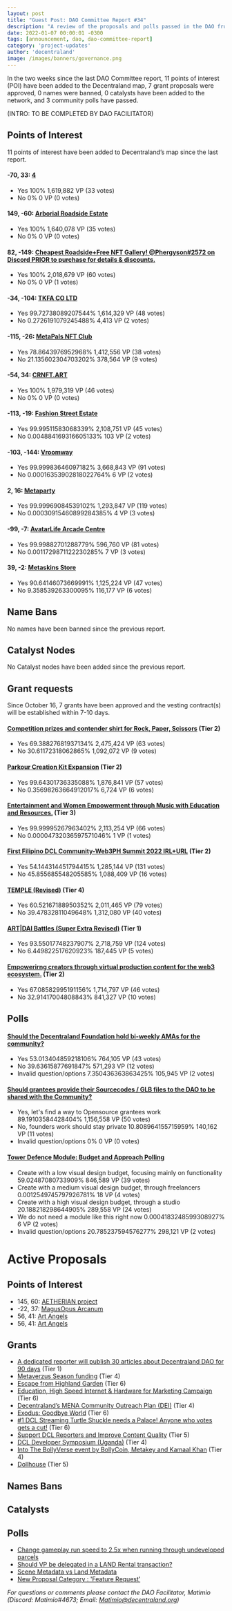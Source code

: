 ```yaml
---
layout: post
title: "Guest Post: DAO Committee Report #34"
description: "A review of the proposals and polls passed in the DAO from October 16 through October 31".
date: 2022-01-07 00:00:01 -0300
tags: [announcement, dao, dao-committee-report]
category: 'project-updates'
author: 'decentraland'
image: /images/banners/governance.png
---
```


In the two weeks since the last DAO Committee report, 11 points of interest (POI) have been added to the Decentraland map, 7 grant proposals were approved, 0 names were banned, 0 catalysts have been added to the network, and 3 community polls have passed.

(INTRO: TO BE COMPLETED BY DAO FACILITATOR)

## Points of Interest
11 points of interest have been added to Decentraland’s map since the last report.


#### -70, 33: [4](https://governance.decentraland.org/proposal/?id=f0a065a0-53d0-11ed-be45-c5d5549af004)

* Yes 100% 1,619,882 VP (33 votes)
* No 0% 0 VP (0 votes)


#### 149, -60: [Arborial Roadside Estate](https://governance.decentraland.org/proposal/?id=6616d9f0-53d0-11ed-be45-c5d5549af004)

* Yes 100% 1,640,078 VP (35 votes)
* No 0% 0 VP (0 votes)


#### 82, -149: [Cheapest Roadside+Free NFT Gallery! @Phergyson#2572 on Discord PRIOR to purchase for details &amp; discounts.](https://governance.decentraland.org/proposal/?id=19cbf8d0-5143-11ed-85c4-21e9782d451a)

* Yes 100% 2,018,679 VP (60 votes)
* No 0% 0 VP (1 votes)


#### -34, -104: [TKFA CO LTD](https://governance.decentraland.org/proposal/?id=2a7d4ea0-5142-11ed-85c4-21e9782d451a)

* Yes 99.72738089207544% 1,614,329 VP (48 votes)
* No 0.2726191079245488% 4,413 VP (2 votes)


#### -115, -26: [ MetaPals NFT Club](https://governance.decentraland.org/proposal/?id=70725aa0-5141-11ed-85c4-21e9782d451a)

* Yes 78.8643976952968% 1,412,556 VP (38 votes)
* No 21.135602304703202% 378,564 VP (9 votes)


#### -54, 34: [CRNFT.ART](https://governance.decentraland.org/proposal/?id=addca9f0-5140-11ed-85c4-21e9782d451a)

* Yes 100% 1,979,319 VP (46 votes)
* No 0% 0 VP (0 votes)


#### -113, -19: [Fashion Street Estate](https://governance.decentraland.org/proposal/?id=d945ab30-513d-11ed-85c4-21e9782d451a)

* Yes 99.99511583068339% 2,108,751 VP (45 votes)
* No 0.004884169316605133% 103 VP (2 votes)


#### -103, -144: [Vroomway](https://governance.decentraland.org/proposal/?id=19ad2a50-4aad-11ed-bdf3-75f4f4d9ef2f)

* Yes 99.99983646097182% 3,668,843 VP (91 votes)
* No 0.00016353902818022764% 6 VP (2 votes)


#### 2, 16: [Metaparty](https://governance.decentraland.org/proposal/?id=75c43a60-4a65-11ed-bdf3-75f4f4d9ef2f)

* Yes 99.99969084539102% 1,293,847 VP (119 votes)
* No 0.00030915460899284385% 4 VP (3 votes)


#### -99, -7: [AvatarLife Arcade Centre](https://governance.decentraland.org/proposal/?id=7d741f90-4935-11ed-bdf3-75f4f4d9ef2f)

* Yes 99.99882701288779% 596,760 VP (81 votes)
* No 0.0011729871122230285% 7 VP (3 votes)


#### 39, -2: [Metaskins  Store](https://governance.decentraland.org/proposal/?id=dd7a2340-48d0-11ed-bdf3-75f4f4d9ef2f)

* Yes 90.64146073669991% 1,125,224 VP (47 votes)
* No 9.358539263300095% 116,177 VP (6 votes)


## Name Bans

No names have been banned since the previous report.

## Catalyst Nodes
No Catalyst nodes have been added since the previous report.


## Grant requests
Since October 16, 7 grants have been approved and the vesting contract(s) will be established within 7-10 days.


#### [Competition prizes and contender shirt for Rock, Paper, Scissors](https://governance.decentraland.org/proposal/?id=cedb3ff0-53d8-11ed-be45-c5d5549af004) (Tier 2)

* Yes 69.38827681937134% 2,475,424 VP (63 votes)
* No 30.61172318062865% 1,092,072 VP (9 votes)


#### [Parkour Creation Kit Expansion](https://governance.decentraland.org/proposal/?id=b683d870-5326-11ed-be45-c5d5549af004) (Tier 2)

* Yes 99.64301736335088% 1,876,841 VP (57 votes)
* No 0.35698263664912017% 6,724 VP (6 votes)


#### [Entertainment and Women Empowerment through Music with Education and Resources.](https://governance.decentraland.org/proposal/?id=2f3b9010-50ec-11ed-85c4-21e9782d451a) (Tier 3)

* Yes 99.99995267963402% 2,113,254 VP (66 votes)
* No 0.00004732036597571046% 1 VP (1 votes)


#### [First Filipino DCL Community-Web3PH Summit 2022 IRL+URL](https://governance.decentraland.org/proposal/?id=5d3243a0-4ed1-11ed-ac8f-85b3b507fed5) (Tier 2)

* Yes 54.144314451794415% 1,285,144 VP (131 votes)
* No 45.855685548205585% 1,088,409 VP (16 votes)


#### [TEMPLE  (Revised)](https://governance.decentraland.org/proposal/?id=dac5ea50-4ca2-11ed-a234-ef1b91ca21e2) (Tier 4)

* Yes 60.52167188950352% 2,011,465 VP (79 votes)
* No 39.47832811049648% 1,312,080 VP (40 votes)


#### [ART|DAI Battles (Super Extra Revised)](https://governance.decentraland.org/proposal/?id=e2cdaad0-4a72-11ed-bdf3-75f4f4d9ef2f) (Tier 1)

* Yes 93.55017748237907% 2,718,759 VP (124 votes)
* No 6.449822517620923% 187,445 VP (5 votes)


#### [Empowerirng creators through  virtual production content for the web3 ecosystem.](https://governance.decentraland.org/proposal/?id=1d2927b0-48aa-11ed-bdf3-75f4f4d9ef2f) (Tier 2)

* Yes 67.08582995191156% 1,714,797 VP (46 votes)
* No 32.91417004808843% 841,327 VP (10 votes)


## Polls

#### [Should the Decentraland Foundation hold bi-weekly AMAs for the community?](https://governance.decentraland.org/proposal/?id=8e25a520-53f8-11ed-be45-c5d5549af004)

* Yes 53.013404859218106% 764,105 VP (43 votes)
* No 39.63615877691847% 571,293 VP (12 votes)
* Invalid question/options 7.350436363863425% 105,945 VP (2 votes)


#### [Should grantees provide their Sourcecodes / GLB files to the DAO to be shared with the Community?](https://governance.decentraland.org/proposal/?id=1812c940-5055-11ed-85c4-21e9782d451a)

* Yes, let&#39;s find a way to Opensource grantees work 89.19103584428404% 1,156,558 VP (50 votes)
* No, founders work should stay private 10.808964155715959% 140,162 VP (11 votes)
* Invalid question/options 0% 0 VP (0 votes)


#### [Tower Defence Module: Budget and Approach Polling](https://governance.decentraland.org/proposal/?id=8a23cb00-4e5d-11ed-abb3-973d82c8ef3b)

* Create with a low visual design budget, focusing mainly on functionality 59.02487080733909% 846,589 VP (39 votes)
* Create with a medium visual design budget, through freelancers 0.0012549745797926781% 18 VP (4 votes)
* Create with a high visual design budget, through a studio 20.188218298644905% 289,558 VP (24 votes)
* We do not need a module like this right now 0.0004183248599308927% 6 VP (2 votes)
* Invalid question/options 20.785237594576277% 298,121 VP (2 votes)



# Active Proposals

## Points of Interest

* 145, 60: [AETHERIAN project](https://governance.decentraland.org/proposal/?id=1928a480-5c26-11ed-9128-d95e3b6d7912)
* -22, 37: [MagusOpus Arcanum](https://governance.decentraland.org/proposal/?id=cfe1a790-5a27-11ed-8d3a-4fd4826afe14)
* 56, 41: [Art Angels](https://governance.decentraland.org/proposal/?id=2e5f2f60-5927-11ed-be45-c5d5549af004)
* 56, 41: [Art Angels](https://governance.decentraland.org/proposal/?id=e84fb300-5926-11ed-be45-c5d5549af004)

## Grants

* [A dedicated reporter will publish 30 articles about Decentraland DAO for 90 days](https://governance.decentraland.org/proposal/?id=aaabc360-5c17-11ed-9128-d95e3b6d7912) (Tier 1)
* [Metaverzus Season funding](https://governance.decentraland.org/proposal/?id=5c5e2220-5bb3-11ed-9128-d95e3b6d7912) (Tier 4)
* [Escape from Highland Garden](https://governance.decentraland.org/proposal/?id=6a806e60-599e-11ed-be45-c5d5549af004) (Tier 6)
* [Education, High Speed Internet &amp; Hardware for Marketing Campaign](https://governance.decentraland.org/proposal/?id=39940200-596a-11ed-be45-c5d5549af004) (Tier 6)
* [Decentraland’s MENA Community Outreach Plan (DEI)](https://governance.decentraland.org/proposal/?id=bea66a80-5926-11ed-be45-c5d5549af004) (Tier 4)
* [Exodus: Goodbye World](https://governance.decentraland.org/proposal/?id=b7b0f9a0-564e-11ed-be45-c5d5549af004) (Tier 6)
* [#1 DCL Streaming Turtle Shuckle needs a Palace! Anyone who votes gets a cut!](https://governance.decentraland.org/proposal/?id=fb5a7de0-561f-11ed-be45-c5d5549af004) (Tier 6)
* [Support DCL Reporters and Improve Content Quality](https://governance.decentraland.org/proposal/?id=9d802480-561b-11ed-be45-c5d5549af004) (Tier 5)
* [DCL Developer Symposium (Uganda)](https://governance.decentraland.org/proposal/?id=873863e0-55fd-11ed-be45-c5d5549af004) (Tier 4)
* [Into The BollyVerse event by BollyCoin, Metakey and Kamaal Khan](https://governance.decentraland.org/proposal/?id=d806c170-5541-11ed-be45-c5d5549af004) (Tier 4)
* [Dollhouse](https://governance.decentraland.org/proposal/?id=c4288b70-53de-11ed-be45-c5d5549af004) (Tier 5)

## Names Bans


## Catalysts


## Polls

* [Change gameplay run speed to 2.5x when running through undeveloped parcels](https://governance.decentraland.org/proposal/?id=e1512680-5b95-11ed-9128-d95e3b6d7912)
* [Should VP be delegated in a LAND Rental transaction?](https://governance.decentraland.org/proposal/?id=b21c30c0-5af6-11ed-8d3a-4fd4826afe14)
* [Scene Metadata vs Land Metadata](https://governance.decentraland.org/proposal/?id=e765d930-5adc-11ed-8d3a-4fd4826afe14)
* [New Proposal Category : &#39;Feature Request’](https://governance.decentraland.org/proposal/?id=da572560-5847-11ed-be45-c5d5549af004)

*For questions or comments please contact the DAO Facilitator, Matimio (Discord: Matimio#4673; Email: [Matimio@decentraland.org](mailto:Matimio@decentraland.org))*